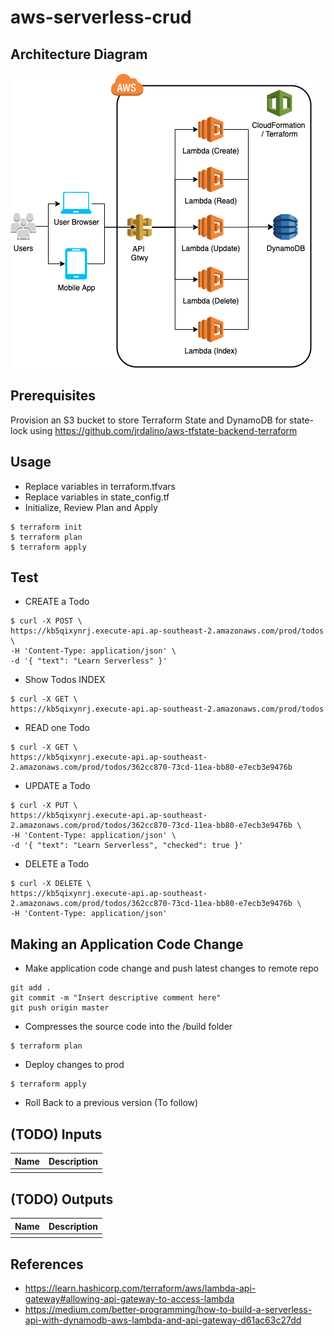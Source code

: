 # aws-serverless-crud

## Architecture Diagram
![Image description](https://github.com/jrdalino/aws-serverless-crud/blob/master/images/architecture-diagram.png)

## Prerequisites
Provision an S3 bucket to store Terraform State and DynamoDB for state-lock
using https://github.com/jrdalino/aws-tfstate-backend-terraform

## Usage
- Replace variables in terraform.tfvars
- Replace variables in state_config.tf
- Initialize, Review Plan and Apply
```
$ terraform init
$ terraform plan
$ terraform apply
```

## Test
- CREATE a Todo
```
$ curl -X POST \
https://kb5qixynrj.execute-api.ap-southeast-2.amazonaws.com/prod/todos \
-H 'Content-Type: application/json' \
-d '{ "text": "Learn Serverless" }'
```

- Show Todos INDEX
```
$ curl -X GET \
https://kb5qixynrj.execute-api.ap-southeast-2.amazonaws.com/prod/todos
```

- READ one Todo
```
$ curl -X GET \
https://kb5qixynrj.execute-api.ap-southeast-2.amazonaws.com/prod/todos/362cc870-73cd-11ea-bb80-e7ecb3e9476b
```

- UPDATE a Todo
```
$ curl -X PUT \
https://kb5qixynrj.execute-api.ap-southeast-2.amazonaws.com/prod/todos/362cc870-73cd-11ea-bb80-e7ecb3e9476b \
-H 'Content-Type: application/json' \
-d '{ "text": "Learn Serverless", "checked": true }'
```

- DELETE a Todo
```
$ curl -X DELETE \
https://kb5qixynrj.execute-api.ap-southeast-2.amazonaws.com/prod/todos/362cc870-73cd-11ea-bb80-e7ecb3e9476b \
-H 'Content-Type: application/json'
```

## Making an Application Code Change
- Make application code change and push latest changes to remote repo
```
git add .
git commit -m "Insert descriptive comment here"
git push origin master
```
- Compresses the source code into the /build folder
```
$ terraform plan 
```
- Deploy changes to prod
```
$ terraform apply
```
- Roll Back to a previous version (To follow)

## (TODO) Inputs 
| Name | Description |
|------|-------------|
| | |

## (TODO) Outputs
| Name | Description |
|------|-------------|
| | |

## References
- https://learn.hashicorp.com/terraform/aws/lambda-api-gateway#allowing-api-gateway-to-access-lambda
- https://medium.com/better-programming/how-to-build-a-serverless-api-with-dynamodb-aws-lambda-and-api-gateway-d61ac63c27dd